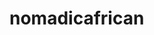 # nomadicafrican

[](https://github.com/nomadicafrican/nomadicafrican/blob/master/images/istockphoto-1040643480-170667a.jpeg?raw=true)

